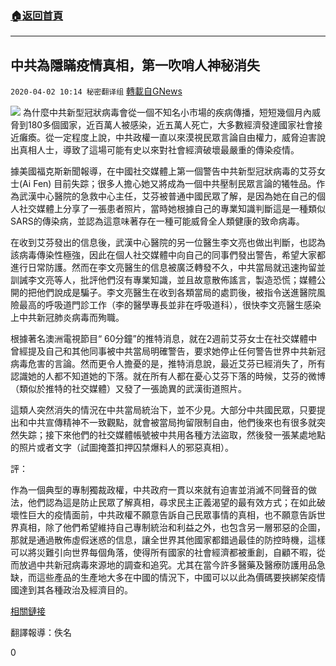 ###  [:house:返回首頁](https://github.com/ourhimalayas/txt)
---

## 中共為隱瞞疫情真相，第一吹哨人神秘消失
`2020-04-02 10:14 秘密翻译组` [轉載自GNews](https://gnews.org/zh-hant/160145/)

![](https://s3-ap-northeast-1.amazonaws.com/news.guo.offload.media/wp-content/uploads/2020/04/02101214/%E8%89%BE%E8%8A%AC.jpg)
為什麼中共新型冠狀病毒會從一個不知名小市場的疾病傳播，短短幾個月內威脅到180多個國家，近百萬人被感染，近五萬人死亡，大多數經濟發達國家社會接近癱瘓。從一定程度上說，中共政權一直以來漠視民眾言論自由權力，威脅迫害說出真相人士，導致了這場可能有史以來對社會經濟破壞最嚴重的傳染疫情。

據美國福克斯新聞報導，在中國社交媒體上第一個警告中共新型冠狀病毒的艾芬女士(Ai Fen) 目前失踪；很多人擔心她又將成為一個中共壓制民眾言論的犧牲品。作為武漢中心醫院的急救中心主任，艾芬被普通中國民眾了解，是因為她在自己的個人社交媒體上分享了一張患者照片，當時她根據自己的專業知識判斷這是一種類似SARS的傳染病，並認為這意味著存在一種可能威脅全人類健康的致命病毒。

在收到艾芬發出的信息後，武漢中心醫院的另一位醫生李文亮也做出判斷，也認為該病毒傳染性極強，因此在個人社交媒體中向自己的同事們發出警告，希望大家都進行日常防護。然而在李文亮醫生的信息被廣泛轉發不久，中共當局就迅速拘留並訓誡李文亮等人，批評他們沒有專業知識，並且故意散佈謠言，製造恐慌；媒體公開的把他們說成是騙子。李文亮醫生在收到各類當局的處罰後，被指令送進醫院風險最高的呼吸道門診工作（李的醫學專長並非在呼吸道科），很快李文亮醫生感染上中共新冠肺炎病毒而殉職。

根據著名澳洲電視節目“ 60分鐘”的推特消息，就在2週前艾芬女士在社交媒體中曾經提及自己和其他同事被中共當局明確警告，要求她停止任何警告世界中共新冠病毒危害的言論。然而更令人擔憂的是，推特消息說，最近艾芬已經消失了，所有認識她的人都不知道她的下落。就在所有人都在憂心艾芬下落的時候，艾芬的微博（類似於推特的社交媒體）又發了一張詭異的武漢街道照片。

這類人突然消失的情況在中共當局統治下，並不少見。大部分中共國民眾，只要提出和中共宣傳精神不一致觀點，就會被當局拘留限制自由，他們後來也有很多就突然失踪；接下來他們的社交媒體帳號被中共用各種方法盜取，然後發一張某處地點的照片或者文字（試圖掩蓋扣押囚禁爆料人的邪惡真相）。

評：

作為一個典型的專制獨裁政權，中共政府一貫以來就有迫害並消滅不同聲音的做法，他們認為這是防止民眾了解真相，尋求民主正義渴望的最有效方式；在如此破壞性巨大的疫情面前，中共政權不願意告訴自己民眾事情的真相，也不願意告訴世界真相，除了他們希望維持自己專制統治和利益之外，也包含另一層邪惡的企圖，那就是通過散佈虛假迷惑的信息，讓全世界其他國家都錯過最佳的防控時機，這樣可以將災難引向世界每個角落，使得所有國家的社會經濟都被重創，自顧不暇，從而放過中共新冠病毒來源地的調查和追究。尤其在當今許多醫藥及醫療防護用品急缺，而這些產品的生產地大多在中國的情況下，中國可以以此為價碼要挾綁架疫情國達到其各種政治及經濟目的。

[相關鏈接](https://www.foxnews.com/world/chinese-doctor-critics-who-first-raised-the-alarm-over-covid-19-vanishes)

翻譯報導：佚名

0

